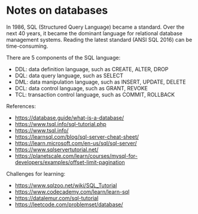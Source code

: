 # Notes on databases


In 1986, SQL (Structured Query Language) became a standard. Over the next 40 years, it became the dominant language for relational database management systems. Reading the latest standard (ANSI SQL 2016) can be time-consuming. 

There are 5 components of the SQL language:

 - DDL: data definition language, such as CREATE, ALTER, DROP
 - DQL: data query language, such as SELECT
 - DML: data manipulation language, such as INSERT, UPDATE, DELETE
 - DCL: data control language, such as GRANT, REVOKE
 - TCL: transaction control language, such as COMMIT, ROLLBACK

References:
 - https://database.guide/what-is-a-database/
 - https://www.tsql.info/sql-tutorial.php
 - https://www.tsql.info/
 - https://learnsql.com/blog/sql-server-cheat-sheet/
 - https://learn.microsoft.com/en-us/sql/sql-server/
 - https://www.sqlservertutorial.net/
 - https://planetscale.com/learn/courses/mysql-for-developers/examples/offset-limit-pagination

Challenges for learning:
- https://www.sqlzoo.net/wiki/SQL_Tutorial
- https://www.codecademy.com/learn/learn-sql
- https://datalemur.com/sql-tutorial
- https://leetcode.com/problemset/database/
